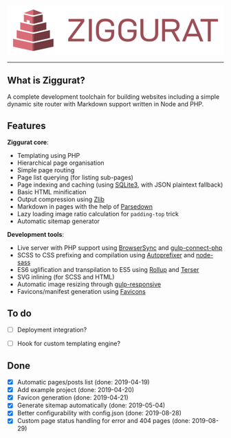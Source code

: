 ![Ziggurat logo](https://raw.githubusercontent.com/mmousawy/ziggurat/master/ziggurat-logo-type.svg?sanitize=true)

---


## What is Ziggurat?

A complete development toolchain for building websites including a simple dynamic site router with Markdown support written in Node and PHP.


## Features

**Ziggurat core**:
- Templating using PHP
- Hierarchical page organisation
- Simple page routing
- Page list querying (for listing sub-pages)
- Page indexing and caching (using [SQLite3](https://github.com/mackyle/sqlite), with JSON plaintext fallback)
- Basic HTML minification
- Output compression using [Zlib](https://www.php.net/manual/en/book.zlib.php)
- Markdown in pages with the help of [Parsedown](https://github.com/parsedown/parsedown)
- Lazy loading image ratio calculation for `padding-top` trick
- Automatic sitemap generator

**Development tools**:
- Live server with PHP support using [BrowserSync](https://github.com/BrowserSync/browser-sync) and [gulp-connect-php](https://github.com/micahblu/gulp-connect-php)
- SCSS to CSS prefixing and compilation using [Autoprefixer](https://github.com/postcss/autoprefixer) and [node-sass](https://github.com/sass/node-sass)
- ES6 uglification and transpilation to ES5 using [Rollup](https://github.com/rollup/rollup) and [Terser](https://github.com/terser-js/terser)
- SVG inlining (for SCSS and HTML)
- Automatic image resizing through [gulp-responsive](https://github.com/mahnunchik/gulp-responsive)
- Favicons/manifest generation using [Favicons](https://github.com/itgalaxy/favicons)


## To do

- [ ] Deployment integration?
- [ ] Hook for custom templating engine?


## Done

- [x] Automatic pages/posts list (done: 2019-04-19)
- [x] Add example project (done: 2019-04-20)
- [x] Favicon generation (done: 2019-04-21)
- [x] Generate sitemap automatically (done: 2019-05-04)
- [x] Better configurability with config.json (done: 2019-08-28)
- [x] Custom page status handling for error and 404 pages (done: 2019-08-29)
